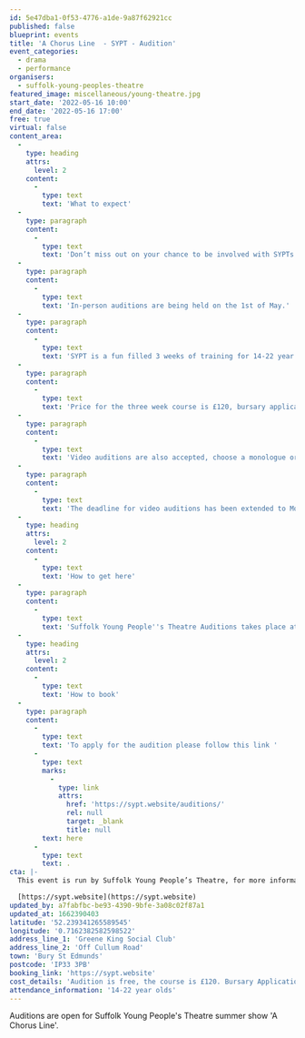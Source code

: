 ```yaml
---
id: 5e47dba1-0f53-4776-a1de-9a87f62921cc
published: false
blueprint: events
title: 'A Chorus Line  - SYPT - Audition'
event_categories:
  - drama
  - performance
organisers:
  - suffolk-young-peoples-theatre
featured_image: miscellaneous/young-theatre.jpg
start_date: '2022-05-16 10:00'
end_date: '2022-05-16 17:00'
free: true
virtual: false
content_area:
  -
    type: heading
    attrs:
      level: 2
    content:
      -
        type: text
        text: 'What to expect'
  -
    type: paragraph
    content:
      -
        type: text
        text: 'Don’t miss out on your chance to be involved with SYPTs 42nd production- A Chorus Line. '
  -
    type: paragraph
    content:
      -
        type: text
        text: 'In-person auditions are being held on the 1st of May.'
  -
    type: paragraph
    content:
      -
        type: text
        text: 'SYPT is a fun filled 3 weeks of training for 14-22 year olds. With two weeks of rehearsals and one week of tech and shows, this summer school is very full on and takes dedication for all involved, however the fun had along the way and the lessons learned (team work, time management, self-confidence, the list goes on) are more valuable than could be imagined.'
  -
    type: paragraph
    content:
      -
        type: text
        text: 'Price for the three week course is £120, bursary applications are available.'
  -
    type: paragraph
    content:
      -
        type: text
        text: 'Video auditions are also accepted, choose a monologue or song from the audition pack, and perform the dance from the video provided. Details of who to send video applications to will be provided after applying.  '
  -
    type: paragraph
    content:
      -
        type: text
        text: 'The deadline for video auditions has been extended to Monday the 16th of May.'
  -
    type: heading
    attrs:
      level: 2
    content:
      -
        type: text
        text: 'How to get here'
  -
    type: paragraph
    content:
      -
        type: text
        text: 'Suffolk Young People''s Theatre Auditions takes place at Green King Social Club in Bury St Edmunds, P33 3PB.'
  -
    type: heading
    attrs:
      level: 2
    content:
      -
        type: text
        text: 'How to book'
  -
    type: paragraph
    content:
      -
        type: text
        text: 'To apply for the audition please follow this link '
      -
        type: text
        marks:
          -
            type: link
            attrs:
              href: 'https://sypt.website/auditions/'
              rel: null
              target: _blank
              title: null
        text: here
      -
        type: text
        text: .
cta: |-
  This event is run by Suffolk Young People’s Theatre, for more information please get in touch via:

  [https://sypt.website](https://sypt.website)
updated_by: a7fabfbc-be93-4390-9bfe-3a08c02f87a1
updated_at: 1662390403
latitude: '52.239341265589545'
longitude: '0.7162382582598522'
address_line_1: 'Greene King Social Club'
address_line_2: 'Off Cullum Road'
town: 'Bury St Edmunds'
postcode: 'IP33 3PB'
booking_link: 'https://sypt.website'
cost_details: 'Audition is free, the course is £120. Bursary Applications available'
attendance_information: '14-22 year olds'
---
```

Auditions are open for Suffolk Young People's Theatre summer show 'A Chorus Line'.